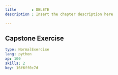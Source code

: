 ```yaml
---
title       : DELETE
description : Insert the chapter description here

---
```

## Capstone Exercise

```yaml
type: NormalExercise
lang: python
xp: 100
skills: 2
key: 16f6ff0c7d

```
